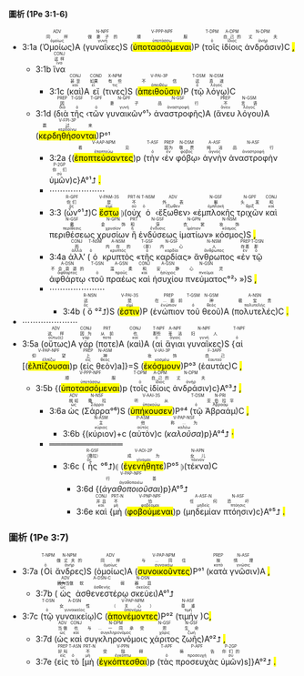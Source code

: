 
####  圖析 (1Pe 3:1-6)

- 3:1a (<RUBY><ruby><ruby>Ὁμοίως<rt>ὁμοίως</rt></ruby><rt>同样</rt></ruby><rt>ADV</rt></RUBY>)A (<RUBY><ruby><ruby>γυναῖκες<rt>γυνή</rt></ruby><rt>做妻子的</rt></ruby><rt>N-NPF</rt></RUBY>)S (<RUBY><ruby><ruby><mark class='ptc'>ὑποτασσόμεναι</mark><rt>ὑποτάσσω</rt></ruby><rt>顺服</rt></ruby><rt>V-PPP-NPF</rt></RUBY>)P (<RUBY><ruby><ruby>τοῖς<rt>ὁ</rt></ruby><rt></rt></ruby><rt>T-DPM</rt></RUBY> <RUBY><ruby><ruby>ἰδίοις<rt>ἴδιος</rt></ruby><rt>自己的</rt></ruby><rt>A-DPM</rt></RUBY> <RUBY><ruby><ruby>ἀνδράσιν<rt>ἀνήρ</rt></ruby><rt>丈夫</rt></ruby><rt>N-DPM</rt></RUBY>)C <mark class='punctuation'>,</mark>
	- 3:1b <RUBY><ruby><ruby>ἵνα<rt>ἵνα</rt></ruby><rt>这样</rt></ruby><rt>CONJ</rt></RUBY> 
		- 3:1c (<RUBY><ruby><ruby>καὶ<rt>καί</rt></ruby><rt>甚至</rt></ruby><rt>CONJ</rt></RUBY>)A <RUBY><ruby><ruby>εἴ<rt>εἰ</rt></ruby><rt>如果</rt></ruby><rt>COND</rt></RUBY> (<RUBY><ruby><ruby>τινες<rt>τις</rt></ruby><rt>有些</rt></ruby><rt>X-NPM</rt></RUBY>)S (<RUBY><ruby><ruby><mark class='verb'>ἀπειθοῦσιν</mark><rt>ἀπειθέω</rt></ruby><rt>不信</rt></ruby><rt>V-PAI-3P</rt></RUBY>)P (<RUBY><ruby><ruby>τῷ<rt>ὁ</rt></ruby><rt>这</rt></ruby><rt>T-DSM</rt></RUBY> <RUBY><ruby><ruby>λόγῳ<rt>λόγος</rt></ruby><rt>真道</rt></ruby><rt>N-DSM</rt></RUBY>)C 
	- 3:1d (<RUBY><ruby><ruby>διὰ<rt>διά</rt></ruby><rt>因</rt></ruby><rt>PREP</rt></RUBY> <RUBY><ruby><ruby>τῆς<rt>ὁ</rt></ruby><rt></rt></ruby><rt>T-GSF</rt></RUBY> ‹<RUBY><ruby><ruby>τῶν<rt>ὁ</rt></ruby><rt></rt></ruby><rt>T-GPF</rt></RUBY> <RUBY><ruby><ruby>γυναικῶν<rt>γυνή</rt></ruby><rt>妻子</rt></ruby><rt>N-GPF</rt></RUBY>°¹› <RUBY><ruby><ruby>ἀναστροφῆς<rt>ἀναστροφή</rt></ruby><rt>品行</rt></ruby><rt>N-GSF</rt></RUBY>)A (<RUBY><ruby><ruby>ἄνευ<rt>ἄνευ</rt></ruby><rt>不</rt></ruby><rt>PREP</rt></RUBY> <RUBY><ruby><ruby>λόγου<rt>λόγος</rt></ruby><rt>言语</rt></ruby><rt>N-GSM</rt></RUBY>)A (<RUBY><ruby><ruby><mark class='verb'>κερδηθήσονται</mark><rt>κερδαίνω</rt></ruby><rt>赢过来</rt></ruby><rt>V-FPI-3P</rt></RUBY>)P°¹ 
		- 3:2a {(<RUBY><ruby><ruby><mark class='ptc'>ἐποπτεύσαντες</mark><rt>ἐποπτεύω</rt></ruby><rt>看见</rt></ruby><rt>V-AAP-NPM</rt></RUBY>)p (<RUBY><ruby><ruby>τὴν<rt>ὁ</rt></ruby><rt></rt></ruby><rt>T-ASF</rt></RUBY> ‹<RUBY><ruby><ruby>ἐν<rt>ἐν</rt></ruby><rt>因为</rt></ruby><rt>PREP</rt></RUBY> <RUBY><ruby><ruby>φόβῳ<rt>φόβος</rt></ruby><rt>敬畏</rt></ruby><rt>N-DSM</rt></RUBY>› <RUBY><ruby><ruby>ἁγνὴν<rt>ἁγνός</rt></ruby><rt>纯洁</rt></ruby><rt>A-ASF</rt></RUBY> <RUBY><ruby><ruby>ἀναστροφὴν<rt>ἀναστροφή</rt></ruby><rt>品行</rt></ruby><rt>N-ASF</rt></RUBY> <RUBY><ruby><ruby>ὑμῶν<rt>σύ</rt></ruby><rt>你们</rt></ruby><rt>P-2GP</rt></RUBY>)c}A°¹⮥ <mark class='punctuation'>.</mark> 
		- ⋯⋯⋯⋯⋯⋯⋯
		- 3:3 (<RUBY><ruby><ruby>ὧν<rt>ὅς</rt></ruby><rt>你们</rt></ruby><rt>R-GPF</rt></RUBY>°¹⮥)C <RUBY><ruby><ruby><mark class='verb'>ἔστω</mark><rt>εἰμί</rt></ruby><rt>是</rt></ruby><rt>V-PAM-3S</rt></RUBY> ⦈(<RUBY><ruby><ruby>οὐχ<rt>οὐ</rt></ruby><rt>不</rt></ruby><rt>PRT-N</rt></RUBY> <RUBY><ruby><ruby>ὁ<rt>ὁ</rt></ruby><rt></rt></ruby><rt>T-NSM</rt></RUBY> ‹<RUBY><ruby><ruby>ἔξωθεν<rt>ἔξωθεν</rt></ruby><rt>外表</rt></ruby><rt>ADV</rt></RUBY>› «<RUBY><ruby><ruby>ἐμπλοκῆς<rt>ἐμπλοκή</rt></ruby><rt>鬈</rt></ruby><rt>N-GSF</rt></RUBY> <RUBY><ruby><ruby>τριχῶν<rt>θρίξ</rt></ruby><rt>头发</rt></ruby><rt>N-GPF</rt></RUBY> <RUBY><ruby><ruby>καὶ<rt>καί</rt></ruby><rt>和</rt></ruby><rt>CONJ</rt></RUBY> <RUBY><ruby><ruby>περιθέσεως<rt>περίθεσις</rt></ruby><rt>戴</rt></ruby><rt>N-GSF</rt></RUBY> <RUBY><ruby><ruby>χρυσίων<rt>χρυσίον</rt></ruby><rt>金饰</rt></ruby><rt>N-GPN</rt></RUBY> <RUBY><ruby><ruby>ἢ<rt>ἤ</rt></ruby><rt>和</rt></ruby><rt>PRT</rt></RUBY> <RUBY><ruby><ruby>ἐνδύσεως<rt>ἔνδυσις</rt></ruby><rt>穿</rt></ruby><rt>N-GSF</rt></RUBY> <RUBY><ruby><ruby>ἱματίων<rt>ἱμάτιον</rt></ruby><rt>衣裳</rt></ruby><rt>N-GPN</rt></RUBY>» <RUBY><ruby><ruby>κόσμος<rt>κόσμος</rt></ruby><rt>妆饰</rt></ruby><rt>N-NSM</rt></RUBY>)S <mark class='punctuation'>,</mark> 
		- 3:4a <RUBY><ruby><ruby>ἀλλ’<rt>ἀλλά</rt></ruby><rt>而</rt></ruby><rt>CONJ</rt></RUBY> (<RUBY><ruby><ruby>ὁ<rt>ὁ</rt></ruby><rt></rt></ruby><rt>T-NSM</rt></RUBY> <RUBY><ruby><ruby>κρυπτὸς<rt>κρυπτός</rt></ruby><rt>内在的</rt></ruby><rt>A-NSM</rt></RUBY> «<RUBY><ruby><ruby>τῆς<rt>ὁ</rt></ruby><rt>（那）</rt></ruby><rt>T-GSF</rt></RUBY> <RUBY><ruby><ruby>καρδίας<rt>καρδία</rt></ruby><rt>内心</rt></ruby><rt>N-GSF</rt></RUBY>» <RUBY><ruby><ruby>ἄνθρωπος<rt>ἄνθρωπος</rt></ruby><rt>人</rt></ruby><rt>N-NSM</rt></RUBY> «<RUBY><ruby><ruby>ἐν<rt>ἐν</rt></ruby><rt>存着</rt></ruby><rt>PREP</rt></RUBY> <RUBY><ruby><ruby>τῷ<rt>ὁ</rt></ruby><rt>那</rt></ruby><rt>T-DSN</rt></RUBY> <RUBY><ruby><ruby>ἀφθάρτῳ<rt>ἄφθαρτος</rt></ruby><rt>不会衰退的</rt></ruby><rt>A-DSN</rt></RUBY> ‹<RUBY><ruby><ruby>τοῦ<rt>ὁ</rt></ruby><rt></rt></ruby><rt>T-GSN</rt></RUBY> <RUBY><ruby><ruby>πραέως<rt>πραΰς</rt></ruby><rt>温柔</rt></ruby><rt>A-GSN</rt></RUBY> <RUBY><ruby><ruby>καὶ<rt>καί</rt></ruby><rt>和</rt></ruby><rt>CONJ</rt></RUBY> <RUBY><ruby><ruby>ἡσυχίου<rt>ἡσύχιος</rt></ruby><rt>安静</rt></ruby><rt>A-GSN</rt></RUBY> <RUBY><ruby><ruby>πνεύματος<rt>πνεῦμα</rt></ruby><rt>心灵</rt></ruby><rt>N-GSN</rt></RUBY>°²› »)S <mark class='punctuation'>,</mark> 
		- ⋯⋯⋯⋯⋯⋯⋯
			- 3:4b (<RUBY><ruby><ruby>ὅ<rt>ὅς</rt></ruby><rt>这</rt></ruby><rt>R-NSN</rt></RUBY>°²⮥)S (<RUBY><ruby><ruby><mark class='verb'>ἐστιν</mark><rt>εἰμί</rt></ruby><rt>是</rt></ruby><rt>V-PAI-3S</rt></RUBY>)P (<RUBY><ruby><ruby>ἐνώπιον<rt>ἐνώπιον</rt></ruby><rt>在...面前</rt></ruby><rt>PREP</rt></RUBY> <RUBY><ruby><ruby>τοῦ<rt>ὁ</rt></ruby><rt></rt></ruby><rt>T-GSM</rt></RUBY> <RUBY><ruby><ruby>θεοῦ<rt>θεός</rt></ruby><rt>神</rt></ruby><rt>N-GSM</rt></RUBY>)A (<RUBY><ruby><ruby>πολυτελές<rt>πολυτελής</rt></ruby><rt>极宝贵</rt></ruby><rt>A-NSN</rt></RUBY>)C <mark class='punctuation'>.</mark> 
- ⋯⋯⋯⋯⋯⋯⋯
- 3:5a (<RUBY><ruby><ruby>οὕτως<rt>οὕτω(ς)</rt></ruby><rt>这样</rt></ruby><rt>ADV</rt></RUBY>)A <RUBY><ruby><ruby>γάρ<rt>γάρ</rt></ruby><rt>因为</rt></ruby><rt>CONJ</rt></RUBY> (<RUBY><ruby><ruby>ποτε<rt>ποτέ</rt></ruby><rt>从前</rt></ruby><rt>PRT</rt></RUBY>)A (<RUBY><ruby><ruby>καὶ<rt>καί</rt></ruby><rt>也</rt></ruby><rt>CONJ</rt></RUBY>)A (<RUBY><ruby><ruby>αἱ<rt>ὁ</rt></ruby><rt>那些</rt></ruby><rt>T-NPF</rt></RUBY> <RUBY><ruby><ruby>ἅγιαι<rt>ἅγιος</rt></ruby><rt>圣洁</rt></ruby><rt>A-NPF</rt></RUBY> <RUBY><ruby><ruby>γυναῖκες<rt>γυνή</rt></ruby><rt>妇人</rt></ruby><rt>N-NPF</rt></RUBY>)S {<RUBY><ruby><ruby>αἱ<rt>ὁ</rt></ruby><rt></rt></ruby><rt>T-NPF</rt></RUBY> [(<RUBY><ruby><ruby><mark class='ptc'>ἐλπίζουσαι</mark><rt>ἐλπίζω</rt></ruby><rt>仰望</rt></ruby><rt>V-PAP-NPF</rt></RUBY>)p (<RUBY><ruby><ruby>εἰς<rt>εἰς</rt></ruby><rt>上</rt></ruby><rt>PREP</rt></RUBY> <RUBY><ruby><ruby>θεὸν<rt>θεός</rt></ruby><rt>神</rt></ruby><rt>N-ASM</rt></RUBY>)a]}=S (<RUBY><ruby><ruby><mark class='verb'>ἐκόσμουν</mark><rt>κοσμέω</rt></ruby><rt>妆饰</rt></ruby><rt>V-IAI-3P</rt></RUBY>)P°³ (<RUBY><ruby><ruby>ἑαυτάς<rt>ἑαυτοῦ</rt></ruby><rt>自己</rt></ruby><rt>F-3APF</rt></RUBY>)C <mark class='punctuation'>,</mark> 
	- 3:5b {(<RUBY><ruby><ruby><mark class='ptc'>ὑποτασσόμεναι</mark><rt>ὑποτάσσω</rt></ruby><rt>顺服</rt></ruby><rt>V-PPP-NPF</rt></RUBY>)p (<RUBY><ruby><ruby>τοῖς<rt>ὁ</rt></ruby><rt></rt></ruby><rt>T-DPM</rt></RUBY> <RUBY><ruby><ruby>ἰδίοις<rt>ἴδιος</rt></ruby><rt>自己的</rt></ruby><rt>A-DPM</rt></RUBY> <RUBY><ruby><ruby>ἀνδράσιν<rt>ἀνήρ</rt></ruby><rt>丈夫</rt></ruby><rt>N-DPM</rt></RUBY>)c}A°³⮥ <mark class='punctuation'>,</mark> 
		- 3:6a <RUBY><ruby><ruby>ὡς<rt>ὡς</rt></ruby><rt>就如</rt></ruby><rt>ADV</rt></RUBY> (<RUBY><ruby><ruby>Σάρρα<rt>Σάρρα</rt></ruby><rt>撒拉</rt></ruby><rt>N-NSF</rt></RUBY>°⁶)S (<RUBY><ruby><ruby><mark class='verb'>ὑπήκουσεν</mark><rt>ὑπακούω</rt></ruby><rt>听从</rt></ruby><rt>V-AAI-3S</rt></RUBY>)P°⁴ (<RUBY><ruby><ruby>τῷ<rt>ὁ</rt></ruby><rt></rt></ruby><rt>T-DSM</rt></RUBY> <RUBY><ruby><ruby>Ἀβραάμ<rt>Ἀβραάμ</rt></ruby><rt>亚伯拉罕</rt></ruby><rt>N-PRI</rt></RUBY>)C <mark class='punctuation'>,</mark> 
			- 3:6b {(<RUBY><ruby><ruby>κύριον<rt>κύριος</rt></ruby><rt>主</rt></ruby><rt>N-ASM</rt></RUBY>)+c (<RUBY><ruby><ruby>αὐτὸν<rt>αὐτός</rt></ruby><rt>他</rt></ruby><rt>P-ASM</rt></RUBY>)c (<RUBY><ruby><ruby><em>καλοῦσα</em><rt>καλέω</rt></ruby><rt>称...为</rt></ruby><rt>V-PAP-NSF</rt></RUBY>)p}A°⁴⮥ <mark class='punctuation'>·</mark> 
		- ═════════════
			- 3:6c (<RUBY><ruby><ruby>ἧς<rt>ὅς</rt></ruby><rt>（撒拉）</rt></ruby><rt>R-GSF</rt></RUBY>°⁶⮥)⦇ (<RUBY><ruby><ruby><mark class='verb'>ἐγενήθητε</mark><rt>γίνομαι</rt></ruby><rt>成为</rt></ruby><rt>V-AOI-2P</rt></RUBY>)P°⁵ ⦈(<RUBY><ruby><ruby>τέκνα<rt>τέκνον</rt></ruby><rt>女儿</rt></ruby><rt>N-APN</rt></RUBY>)C
				- 3:6d {(<RUBY><ruby><ruby><em>ἀγαθοποιοῦσαι</em><rt>ἀγαθοποιέω</rt></ruby><rt>行善</rt></ruby><rt>V-PAP-NPF</rt></RUBY>)p}A°⁵⮥
				- 3:6e <RUBY><ruby><ruby>καὶ<rt>καί</rt></ruby><rt>并且</rt></ruby><rt>CONJ</rt></RUBY> {<RUBY><ruby><ruby>μὴ<rt>μή</rt></ruby><rt>不</rt></ruby><rt>PRT-N</rt></RUBY> (<RUBY><ruby><ruby><mark class='ptc'>φοβούμεναι</mark><rt>φοβέομαι</rt></ruby><rt>怕</rt></ruby><rt>V-PNP-NPF</rt></RUBY>)p (<RUBY><ruby><ruby>μηδεμίαν<rt>μηδείς</rt></ruby><rt>任何</rt></ruby><rt>A-ASF-N</rt></RUBY> <RUBY><ruby><ruby>πτόησιν<rt>πτόησις</rt></ruby><rt>恐吓</rt></ruby><rt>N-ASF</rt></RUBY>)c}A°⁵⮥ <mark class='punctuation'>.</mark> 

### 圖析 (1Pe 3:7)

- 3:7a (<RUBY><ruby><ruby>Οἱ<rt>ὁ</rt></ruby><rt></rt></ruby><rt>T-NPM</rt></RUBY> <RUBY><ruby><ruby>ἄνδρες<rt>ἀνήρ</rt></ruby><rt>做丈夫的</rt></ruby><rt>N-NPM</rt></RUBY>)S (<RUBY><ruby><ruby>ὁμοίως<rt>ὁμοίως</rt></ruby><rt>同样</rt></ruby><rt>ADV</rt></RUBY>)A (<RUBY><ruby><ruby><mark class='ptc'>συνοικοῦντες</mark><rt>συνοικέω</rt></ruby><rt>与...同住</rt></ruby><rt>V-PAP-NPM</rt></RUBY>)P°¹ (<RUBY><ruby><ruby>κατὰ<rt>κατά</rt></ruby><rt>按</rt></ruby><rt>PREP</rt></RUBY> <RUBY><ruby><ruby>γνῶσιν<rt>γνῶσις</rt></ruby><rt>情理</rt></ruby><rt>N-ASF</rt></RUBY>)A <mark class='punctuation'>,</mark> 
	- 3:7b (<RUBY><ruby><ruby>ὡς<rt>ὡς</rt></ruby><rt><s>因为</s>当做</rt></ruby><rt>ADV</rt></RUBY> <RUBY><ruby><ruby>ἀσθενεστέρῳ<rt>ἀσθενής</rt></ruby><rt>软弱</rt></ruby><rt>A-DSN-C</rt></RUBY> <RUBY><ruby><ruby>σκεύει<rt>σκεῦος</rt></ruby><rt>器皿</rt></ruby><rt>N-DSN</rt></RUBY>)A°¹⮥
- 3:7c (<RUBY><ruby><ruby>τῷ<rt>ὁ</rt></ruby><rt></rt></ruby><rt>T-DSN</rt></RUBY> <RUBY><ruby><ruby>γυναικείῳ<rt>γυναικεῖος</rt></ruby><rt>女性</rt></ruby><rt>A-DSN</rt></RUBY>)C (<RUBY><ruby><ruby><mark class='ptc'>ἀπονέμοντες</mark><rt>ἀπονέμω</rt></ruby><rt>（关心）</rt></ruby><rt>V-PAP-NPM</rt></RUBY>)P°² (<RUBY><ruby><ruby>τιμήν<rt>τιμή</rt></ruby><rt>尊重</rt></ruby><rt>N-ASF</rt></RUBY> )C<mark class='punctuation'>,</mark> 
	- 3:7d (<RUBY><ruby><ruby>ὡς<rt>ὡς</rt></ruby><rt>当做</rt></ruby><rt>ADV</rt></RUBY> <RUBY><ruby><ruby>καὶ<rt>καί</rt></ruby><rt>也</rt></ruby><rt>CONJ</rt></RUBY> <RUBY><ruby><ruby>συγκληρονόμοις<rt>συγκληρονόμος</rt></ruby><rt>与...一同承受</rt></ruby><rt>N-DPM</rt></RUBY> <RUBY><ruby><ruby>χάριτος<rt>χάρις</rt></ruby><rt>恩</rt></ruby><rt>N-GSF</rt></RUBY> <RUBY><ruby><ruby>ζωῆς<rt>ζωή</rt></ruby><rt>生命</rt></ruby><rt>N-GSF</rt></RUBY>)A°²⮥ <mark class='punctuation'>,</mark> 
	- 3:7e {<RUBY><ruby><ruby>εἰς<rt>εἰς</rt></ruby><rt>好叫</rt></ruby><rt>PREP</rt></RUBY> <RUBY><ruby><ruby>τὸ<rt>ὁ</rt></ruby><rt></rt></ruby><rt>T-ASN</rt></RUBY> [<RUBY><ruby><ruby>μὴ<rt>μή</rt></ruby><rt>不</rt></ruby><rt>PRT-N</rt></RUBY> (<RUBY><ruby><ruby><mark class='inf'>ἐγκόπτεσθαι</mark><rt>ἐγκόπτω</rt></ruby><rt>受阻碍</rt></ruby><rt>V-PPN</rt></RUBY>)p (<RUBY><ruby><ruby>τὰς<rt>ὁ</rt></ruby><rt></rt></ruby><rt>T-APF</rt></RUBY> <RUBY><ruby><ruby>προσευχὰς<rt>προσευχή</rt></ruby><rt>祷告</rt></ruby><rt>P-APF</rt></RUBY> <RUBY><ruby><ruby>ὑμῶν<rt>σύ</rt></ruby><rt>你们的</rt></ruby><rt>P-2GP</rt></RUBY>)s]}A°²⮥ <mark class='punctuation'>.</mark> 